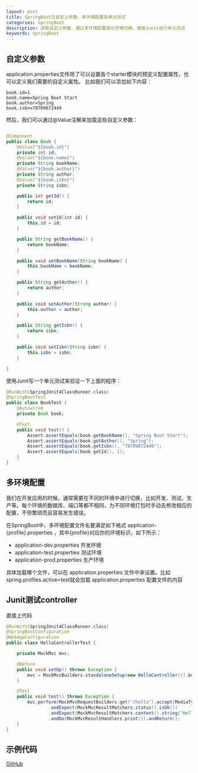 ```yaml
---
layout: post
title: SpringBoot之自定义参数、多环境配置及单元测试
categories: SpringBoot
description: 读取自定义参数、通过多环境配置简化环境切换，使用Junit进行单元测试
keywords: SpringBoot
---
```


## 自定义参数

application.properties文件除了可以设置各个starter模块的预定义配置属性，也可以定义我们需要的自定义属性。
比如我们可以添加如下内容：

```
book.id=1
book.name=Spring Boot Start
book.author=Spring
book.isbn=78709872449
```

然后，我们可以通过@Value注解来加载这些自定义参数：

```java

@Component
public class Book {
	@Value("${book.id}")
	private int id;
	@Value("${book.name}")
	private String bookName;
	@Value("${book.author}")
	private String author;
	@Value("${book.isbn}")
	private String isbn;

	public int getId() {
		return id;
	}

	public void setId(int id) {
		this.id = id;
	}

	public String getBookName() {
		return bookName;
	}

	public void setBookName(String bookName) {
		this.bookName = bookName;
	}

	public String getAuthor() {
		return author;
	}

	public void setAuthor(String author) {
		this.author = author;
	}

	public String getIsbn() {
		return isbn;
	}

	public void setIsbn(String isbn) {
		this.isbn = isbn;
	}

}

```

使用Junit写一个单元测试来验证一下上面的程序：

```java
@RunWith(SpringJUnit4ClassRunner.class)
@SpringBootTest
public class BookTest {
	@Autowired
	private Book book;

	@Test
	public void test() {
		Assert.assertEquals(book.getBookName(), "Spring Boot Start");
		Assert.assertEquals(book.getAuthor(), "Spring");
		Assert.assertEquals(book.getIsbn(), "78709872449");
		Assert.assertEquals(book.getId(), 1);
	}
}

```

## 多环境配置

我们在开发应用的时候，通常需要在不同的环境中进行切换，比如开发、测试、生产等。每个环境的数据库、端口等都不相同，为不同环境打包时手动去修改相应的配置，不但繁琐而且容易发生错误。

在SpringBoot中，多环境配置文件名要满足如下格式  application-{profile}.properties ，其中{profile}对应你的环境标识，如下所示：

* application-dev.properties 开发环境
* application-test.properties 测试环境
* application-prod.properties 生产环境

具体加载哪个文件，可以在 application.properties 文件中来设置。比如 spring.profiles.active=test就会加载 application.properties 配置文件的内容

## Junit测试controller

直接上代码

```java
@RunWith(SpringJUnit4ClassRunner.class)
@SpringBootConfiguration
@WebAppConfiguration
public class HelloControllerTest {

	private MockMvc mvc;

	@Before
	public void setUp() throws Exception {
		mvc = MockMvcBuilders.standaloneSetup(new HelloController()).build();
	}

	@Test
	public void test() throws Exception {
		mvc.perform(MockMvcRequestBuilders.get("/hello").accept(MediaType.APPLICATION_JSON))
				.andExpect(MockMvcResultMatchers.status().isOk())
				.andExpect(MockMvcResultMatchers.content().string("Hello Spring Boot."))
				.andDo(MockMvcResultHandlers.print()).andReturn();
	}
}

```

## 示例代码

[GitHub](https://github.com/zhousuhang/springboot/tree/master/springboot-start)

